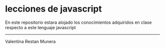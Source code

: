 # lecciones de javascript

En este repositorio estara alojado los conocimientos adquiridos en clase respecto a este lenguaje javascript

---

Valentina Restan Munera
